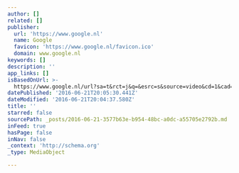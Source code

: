 ```yaml
---
author: []
related: []
publisher:
  url: 'https://www.google.nl'
  name: Google
  favicon: 'https://www.google.nl/favicon.ico'
  domain: www.google.nl
keywords: []
description: ''
app_links: []
isBasedOnUrl: >-
  https://www.google.nl/url?sa=t&rct=j&q=&esrc=s&source=video&cd=1&cad=rja&uact=8&ved=0ahUKEwjhs5WS9bnNAhXpDsAKHWKsDekQtwIIHDAA&url=https%3A%2F%2Fwww.youtube.com%2Fwatch%3Fv%3Dm6-x2vDjFUg&usg=AFQjCNEnMGr8mj-ijEb7jE2OXdBDr9V_mg&sig2=W9lttuchkWkQx2XtvuB_2w
datePublished: '2016-06-21T20:05:30.441Z'
dateModified: '2016-06-21T20:04:37.580Z'
title: ''
starred: false
sourcePath: _posts/2016-06-21-3577b63e-b954-48bc-a0dc-a55705e2792b.md
inFeed: true
hasPage: false
inNav: false
_context: 'http://schema.org'
_type: MediaObject

---
```

<article style=""></article>